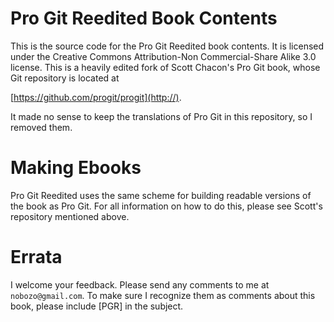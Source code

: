 # Pro Git Reedited Book Contents

This is the source code for the Pro Git Reedited book contents.  It is licensed under
the Creative Commons Attribution-Non Commercial-Share Alike 3.0 license. This is a heavily edited fork of Scott Chacon's Pro Git book, whose Git repository is located at

[https://github.com/progit/progit](http://).

It made no sense to keep the translations of Pro Git in this repository, so I removed them.

# Making Ebooks

Pro Git Reedited uses the same scheme for building readable versions of the book as Pro Git. For all information on how to do this, please see Scott's repository mentioned above.

# Errata

I welcome your feedback. Please send any comments to me at `nobozo@gmail.com`. To make sure I recognize them as comments about this book, please include [PGR] in the subject.



